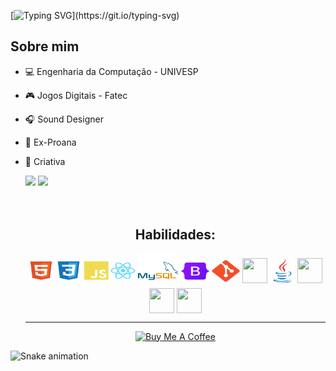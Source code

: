 [![Typing SVG](https://readme-typing-svg.herokuapp.com/?color=471BA6&size=35&center=true&vCenter=true&width=1000&lines=My+name+is+Gabriella+Hernandes;I'm+22+years+old;I'm+from+Brazil;Be+welcome!)](https://git.io/typing-svg)

## Sobre mim
- :computer: Engenharia da Computação - UNIVESP
- :video_game: Jogos Digitais - Fatec
- :headphones: Sound Designer
- :blue_heart: Ex-Proana
- :star2: Criativa

  <div>
    <img src="https://github-readme-stats.vercel.app/api?username=gaabs16&show_icons=true&theme=midnight-purple&include_all_commits=true&count_private=true"/>
    <img src="https://github-readme-stats.vercel.app/api/top-langs/?username=gaabs16&layout=compact&langs_count=16&theme=midnight-purple"/>
  </div>
  <br>
  <div align="center"> 
    <div style="display: inline_block"><br>
      <h2 align="center">Habilidades:</h2>
      <img align="center" height="30" width="40" src="https://raw.githubusercontent.com/devicons/devicon/master/icons/html5/html5-original.svg">
      <img align="center" height="30" width="40" src="https://raw.githubusercontent.com/devicons/devicon/master/icons/css3/css3-original.svg">
      <img align="center" height="30" width="40" src="https://raw.githubusercontent.com/devicons/devicon/master/icons/javascript/javascript-plain.svg">
      <img align="center" height="30" width="40" src="https://raw.githubusercontent.com/devicons/devicon/master/icons/react/react-original.svg">
      <img align="center" height="55" width="65" src="https://raw.githubusercontent.com/devicons/devicon/master/icons/mysql/mysql-original-wordmark.svg">
      <img align="center" height="35" width="45" src="https://raw.githubusercontent.com/devicons/devicon/master/icons/bootstrap/bootstrap-original.svg">
      <img align="center" height="35" width="45" src="https://raw.githubusercontent.com/devicons/devicon/master/icons/git/git-original.svg">
      <img src="https://www.vectorlogo.zone/logos/figma/figma-icon.svg" align="center" width="40" height="40"/>
      <img src="https://raw.githubusercontent.com/devicons/devicon/master/icons/java/java-original.svg" align="center" width="40" height="40"/>
      <img src="https://cdn.worldvectorlogo.com/logos/nextjs-2.svg" align="center" width="40" height="40"/> 
      <img src="https://www.vectorlogo.zone/logos/springio/springio-icon.svg" align="center" width="40" height="40"/> 
      <img src="https://www.vectorlogo.zone/logos/tailwindcss/tailwindcss-icon.svg" align="center" width="40" height="40"/>
    </div>
  </div>
  <hr>
      
  <p align="center">
      <a href="https://www.buymeacoffee.com/gabriella.hernandes" target="_blank"><img src="https://cdn.buymeacoffee.com/buttons/v2/default-violet.png" alt="Buy Me A Coffee" style="height: 60px !important;width: 217px !important;" ></a>
  </p>
  
![Snake animation](https://github.com/LuigiGF/LuigiGF/blob/output/github-contribution-grid-snake.svg)
